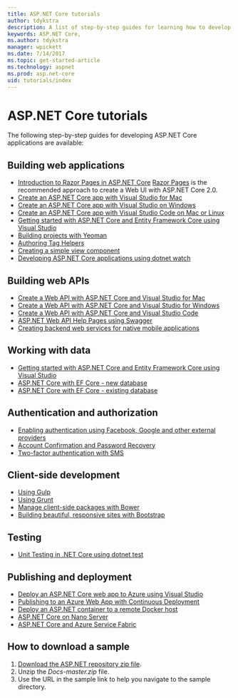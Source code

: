 ```yaml
---
title: ASP.NET Core tutorials
author: tdykstra
description: A list of step-by-step guides for learning how to develop ASP.NET Core applications.
keywords: ASP.NET Core,
ms.author: tdykstra
manager: wpickett
ms.date: 7/14/2017
ms.topic: get-started-article
ms.technology: aspnet
ms.prod: asp.net-core
uid: tutorials/index
---
```

# ASP.NET Core tutorials

The following step-by-step guides for developing ASP.NET Core applications are available:

## Building web applications

* [Introduction to Razor Pages in ASP.NET Core](xref:mvc/razor-pages/index) [Razor Pages](xref:mvc/razor-pages/index) is the recommended approach to create a Web UI with ASP.NET Core 2.0.
* [Create an ASP.NET Core app with Visual Studio for Mac](xref:tutorials/first-mvc-app-mac/start-mvc)
* [Create an ASP.NET Core app with Visual Studio on Windows](first-mvc-app/index.md)
* [Create an ASP.NET Core app with Visual Studio Code on Mac or Linux ](first-mvc-app-xplat/index.md)
* [Getting started with ASP.NET Core and Entity Framework Core using Visual Studio](../data/ef-mvc/index.md)
* [Building projects with Yeoman](../client-side/yeoman.md)
* [Authoring Tag Helpers](../mvc/views/tag-helpers/authoring.md)
* [Creating a simple view component](../mvc/views/view-components.md#walkthrough-creating-a-simple-view-component)
* [Developing ASP.NET Core applications using dotnet watch](dotnet-watch.md)

## Building web APIs
* [Create a Web API with ASP.NET Core and Visual Studio for Mac](xref:tutorials/first-web-api-mac)
* [Create a Web API with ASP.NET Core and Visual Studio for Windows](first-web-api.md)
* [Create a Web API with ASP.NET Core and Visual Studio Code](web-api-vsc.md)
* [ASP.NET Web API Help Pages using Swagger](web-api-help-pages-using-swagger.md)
* [Creating backend web services for native mobile applications](../mobile/native-mobile-backend.md)

## Working with data
* [Getting started with ASP.NET Core and Entity Framework Core using Visual Studio](../data/ef-mvc/index.md)
* [ASP.NET Core with EF Core - new database](https://docs.microsoft.com/ef/core/get-started/aspnetcore/new-db)
* [ASP.NET Core with EF Core - existing database](https://docs.microsoft.com/ef/core/get-started/aspnetcore/existing-db)

## Authentication and authorization
* [Enabling authentication using Facebook, Google and other external providers](../security/authentication/social/index.md)
* [Account Confirmation and Password Recovery](../security/authentication/accconfirm.md)
* [Two-factor authentication with SMS](../security/authentication/2fa.md)

## Client-side development
* [Using Gulp](../client-side/using-gulp.md)
* [Using Grunt](../client-side/using-grunt.md)
* [Manage client-side packages with Bower](../client-side/bower.md)
* [Building beautiful, responsive sites with Bootstrap](../client-side/bootstrap.md)

## Testing
* [Unit Testing in .NET Core using dotnet test](https://docs.microsoft.com/dotnet/articles/core/testing/unit-testing-with-dotnet-test)

## Publishing and deployment
* [Deploy an ASP.NET Core web app to Azure using Visual Studio](publish-to-azure-webapp-using-vs.md)
* [Publishing to an Azure Web App with Continuous Deployment](../publishing/azure-continuous-deployment.md)
* [Deploy an ASP.NET container to a remote Docker host](https://docs.microsoft.com/azure/vs-azure-tools-docker-hosting-web-apps-in-docker)
* [ASP.NET Core on Nano Server](nano-server.md)
* [ASP.NET Core and Azure Service Fabric](https://docs.microsoft.com/azure/service-fabric/service-fabric-add-a-web-frontend)

<a name="download"></a> 
## How to download a sample
1. [Download the ASP.NET repository zip file](https://github.com/aspnet/docs/archive/master.zip).
1. Unzip the *Docs-master.zip* file.
1. Use the URL in the sample link to help you navigate to the sample directory. 
